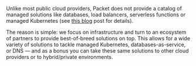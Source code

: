 <!--<meta>
{
    "title":"Managed Services",
    "description":"Learn more about managed services at Packet",
    "date": "2019/11/21",
    "tag":["Managed services"]
}
</meta>-->

Unlike most public cloud providers, Packet does not provide a catalog of managed solutions like databases, load balancers, serverless functions or managed Kubernetes (see [this blog](http://staging.packet.net/blog/oops-we-forgot-to-build-a-managed-kubernetes-service/) post for details). 

The reason is simple: we focus on infrastructure and turn to an ecosystem of partners to provide best-of-breed solutions on top. This allows for a wide variety of solutions to tackle managed Kubernetes, databases-as-service, or DNS — and as a bonus you can take these same solutions to other cloud providers or to hybrid/private environments.

